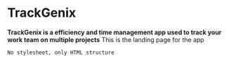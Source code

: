 # TrackGenix

 **TrackGenix is a efficiency and time management app used to track your work team on multiple projects**
 This is the landing page for the app

 ```
 No stylesheet, only HTML structure
  ```

